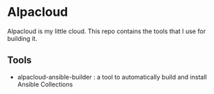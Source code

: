 # Alpacloud

Alpacloud is my little cloud. This repo contains the tools that I use for building it.

## Tools

- alpacloud-ansible-builder : a tool to automatically build and install Ansible Collections
